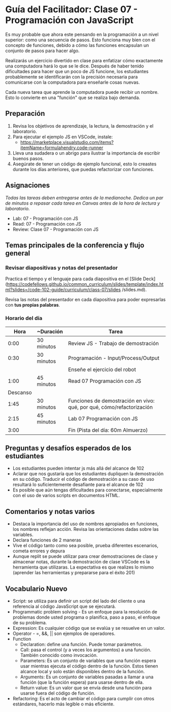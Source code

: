 # Guía del Facilitador: Clase 07 - Programación con JavaScript

Es muy probable que ahora este pensando en la programación a un nivel superior: como una secuencia de pasos. Esto funciona muy bien con el concepto de funciones, debido a cómo las funciones encapsulan un conjunto de pasos para hacer algo.

Realizarás un ejercicio divertido en clase para enfatizar cómo exactamente una computadora hará lo que se le dice. Después de haber tenido dificultades para hacer que un poco de JS funcione, los estudiantes probablemente se identificarán con la precisión necesaria para comunicarse con la computadora para enseñarle cosas nuevas.

Cada nueva tarea que aprende la computadora puede recibir un nombre. Esto lo convierte en una "función" que se realiza bajo demanda.

## Preparación

1. Revisa los objetivos de aprendizaje, la lectura, la demostración y el laboratorio.
1. Para ejecutar el ejemplo JS en VSCode, instale:
     - <https://marketplace.visualstudio.com/items?itemName=formulahendry.code-runner>
1. Lleva una sudadera o un abrigo para ilustrar la importancia de escribir buenos pasos.
1. Asegúrate de tener un código de ejemplo funcional, esto lo creastes durante los días anteriores, que puedas refactorizar con funciones.

## Asignaciones

*Todas las tareas deben entregarse antes de la medianoche. Dedica un par de minutos a repasar cada tarea en Canvas antes de la hora de lectura y laboratorio.*

- Lab: 07 - Programación con JS
- Read: 07 - Programación con JS
- Review: Clase 07 - Programación con JS

## Temas principales de la conferencia y flujo general

### Revisar diapositivas y notas del presentador

Practica el tiempo y el lenguaje para cada diapositiva en el [Slide Deck] (https://codefellows.github.io/common_curriculum/slides/template/index.html?slides=/code-102-guide/curriculum/class-07/slides /slides.md).

Revisa las notas del presentador en cada diapositiva para poder expresarlas con **tus propias palabras**.

### Horario del día

| Hora | ~Duración| Tarea |
|--- |--- |--- |
| 0:00 | 30 minutos | Review JS - Trabajo de demostración  |
| 0:30 | 30 minutos | Programación - Input/Process/Output |
| | | Enseñe el ejercicio del robot
| 1:00 | 45 minutos | Read 07 Programación con JS |
| Descanso | | |
| 1:45 | 30 minutos | Funciones de demostración en vivo: qué, por qué, cómo/refactorización|
| 2:15 | 45 minutos | Lab 07 Programación con JS |
| 3:00 | | Fin (Pista del día: 60m Almuerzo) |

## Preguntas y desafíos esperados de los estudiantes

- Los estudiantes pueden intentar js más allá del alcance de 102
- Aclarar que nos gustaría que los estudiantes dupliquen la demostración en su código. Traducir el código de demostración a su caso de uso resultará lo suficientemente desafiante para el alcance de 102
- Es posible que aún tengas dificultades para conectarse, especialmente con el uso de varios scripts en documentos HTML.

## Comentarios y notas varios

- Destaca la importancia del uso de nombres apropiados en funciones, los nombres reflejan acción. Revisa las orientaciones dadas sobre las variables.
- Declara funciones de 2 maneras
- Vive el código tanto como sea posible, prueba diferentes escenarios, cometa errores y depura
- Aunque replit se puede utilizar para crear demostraciones de clase y almacenar notas, durante la demostración de clase VSCode es la herramienta que utilizaras. La expectativa es que realizes lo mismo (aprender las herramientas y prepararse para el éxito 201)

## Vocabulario Nuevo

- Script: se utiliza para definir un script del lado del cliente o una referencia al código JavaScript que se ejecutará.
- Programmatic problem solving - Es un enfoque para la resolución de problemas donde usted programa o planifica, paso a paso, el enfoque de su problema.
- Expression: Es cualquier código que se evalúa y se resuelve en un valor.
- Operator - =, &&, || son ejemplos de operadores.
- Function
   - Declaration: define una función. Puede tomar parámetros.
   - Call: pasa el control (y a veces los argumentos) a una función. También conocido como invocación.
   - Parameters: Es un conjunto de variables que una función espera usar mientras ejecuta el código dentro de la función. Estos tienen alcance local y solo están disponibles dentro de la función.
   - Arguments: Es un conjunto de variables pasadas a llamar a una función (que la función espera) para usarse dentro de ella.
   - Return value: Es un valor que se envía desde una función para usarse fuera del código de función.
- Refactoring: Es el acto de cambiar el código para cumplir con otros estándares, hacerlo más legible o más eficiente.
